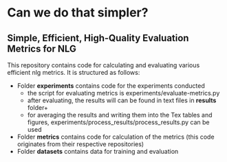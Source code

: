 Can we do that simpler?
===
Simple, Efficient, High-Quality Evaluation Metrics for NLG
---

This repository contains code for calculating and evaluating various efficient nlg metrics. It is structured as follows:

- Folder **experiments** contains code for the experiments conducted
  - the script for evaluating metrics is experiments/evaluate-metrics.py
  - after evaluating, the results will can be found in text files in **results** folder+
  - for averaging the results and writing them into the Tex tables and figures, experiments/process_results/process_results.py can be used
- Folder **metrics** contains code for calculation of the metrics (this code originates from their respective repositories)
- Folder **datasets** contains data for training and evaluation
